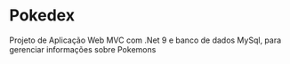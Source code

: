 # Pokedex
Projeto de Aplicação Web MVC com .Net 9 e banco de dados MySql, para gerenciar informações sobre Pokemons

